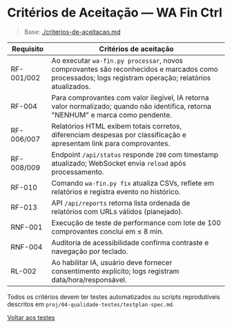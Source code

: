 <!-- proj/04-testes-e-validacao/criterios-de-aceitacao-spec.md -->
# Critérios de Aceitação — WA Fin Ctrl

> Base: [./criterios-de-aceitacao.md](./criterios-de-aceitacao.md)

| Requisito | Critérios de aceitação |
| --- | --- |
| RF-001/002 | Ao executar `wa-fin.py processar`, novos comprovantes são reconhecidos e marcados como processados; logs registram operação; relatórios atualizados. |
| RF-004 | Para comprovantes com valor ilegível, IA retorna valor normalizado; quando não identifica, retorna "NENHUM" e marca como pendente. |
| RF-006/007 | Relatórios HTML exibem totais corretos, diferenciam despesas por classificação e apresentam link para comprovantes. |
| RF-008/009 | Endpoint `/api/status` responde `200` com timestamp atualizado; WebSocket envia `reload` após processamento. |
| RF-010 | Comando `wa-fin.py fix` atualiza CSVs, reflete em relatórios e registra evento no histórico. |
| RF-013 | API `/api/reports` retorna lista ordenada de relatórios com URLs válidos (planejado). |
| RNF-001 | Execução de teste de performance com lote de 100 comprovantes conclui em ≤ 8 min. |
| RNF-004 | Auditoria de acessibilidade confirma contraste e navegação por teclado. |
| RL-002 | Ao habilitar IA, usuário deve fornecer consentimento explícito; logs registram data/hora/responsável. |

Todos os critérios devem ter testes automatizados ou scripts reprodutíveis descritos em `proj/04-qualidade-testes/testplan-spec.md`.

[Voltar aos testes](README-spec.md)
